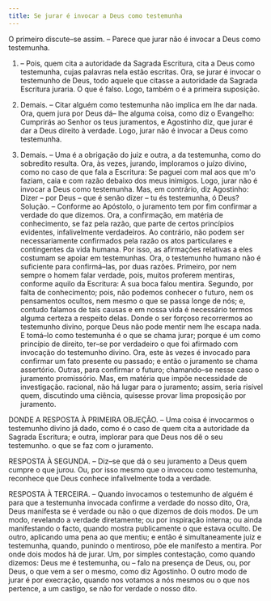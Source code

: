 ```yaml
---
title: Se jurar é invocar a Deus como testemunha
---
```


O primeiro discute–se assim. – Parece que jurar não é invocar a Deus como testemunha.  

1. – Pois, quem cita a autoridade da Sagrada Escritura, cita a Deus como testemunha, cujas palavras nela estão escritas. Ora, se jurar é invocar o testemunho de Deus, todo aquele que citasse a autoridade da Sagrada Escritura juraria. O que é falso. Logo, também o é a primeira suposição.  

2. Demais. – Citar alguém como testemunha não implica em lhe dar nada. Ora, quem jura por Deus dá– lhe alguma coisa, como diz o Evangelho: Cumprirás ao Senhor os teus juramentos, e Agostinho diz, que jurar é dar a Deus direito à verdade. Logo, jurar não é invocar a Deus como testemunha.  

3. Demais. – Uma é a obrigação do juiz e outra, a da testemunha, como do sobredito resulta. Ora, às vezes, jurando, imploramos o juízo divino, como no caso de que fala a Escritura: Se paguei com mal aos que m'o faziam, caia e com razão debaixo dos meus inimigos. Logo, jurar não é invocar a Deus como testemunha.  Mas, em contrário, diz Agostinho: Dizer – por Deus – que é senão dizer – tu és testemunha, ó Deus?  Solução. – Conforme ao Apóstolo, o juramento tem por fim confirmar a verdade do que dizemos. Ora, a confirmação, em matéria de conhecimento, se faz pela razão, que parte de certos princípios evidentes, infalivelmente verdadeiros. Ao contrário, não podem ser necessariamente confirmados pela razão os atos particulares e contingentes da vida humana. Por isso, as afirmações relativas a eles costumam se apoiar em testemunhas. Ora, o testemunho humano não é suficiente para confirmá–las, por duas razões. Primeiro, por nem sempre o homem falar verdade, pois, muitos proferem mentiras, conforme aquilo da Escritura: A sua boca falou mentira. Segundo, por falta de conhecimento; pois, não podemos conhecer o futuro, nem os pensamentos ocultos, nem mesmo o que se passa longe de nós; e, contudo falamos de tais causas e em nossa vida é necessário termos alguma certeza a respeito delas. Donde o ser forçoso recorrermos ao testemunho divino, porque Deus não pode mentir nem lhe escapa nada. E tomá–lo como testemunha é o que se chama jurar; porque é um como princípio de direito, ter–se por verdadeiro o que foi afirmado com invocação do testemunho divino. Ora, este às vezes é invocado para confirmar um fato presente ou passado; e então o juramento se chama assertório. Outras, para confirmar o futuro; chamando–se nesse caso o juramento promissório. Mas, em matéria que impõe necessidade de investigação. racional, não há lugar para o juramento; assim, seria risível quem, discutindo uma ciência, quisesse provar lima proposição por juramento. 

DONDE A RESPOSTA À PRIMEIRA OBJEÇÃO. – Uma coisa é invocarmos o testemunho divino já dado, como é o caso de quem cita a autoridade da Sagrada Escritura; e outra, implorar para que Deus nos dê o seu testemunho. o que se faz com o juramento.  

RESPOSTA À SEGUNDA. – Diz–se que dá o seu juramento a Deus quem cumpre o que jurou. Ou, por isso mesmo que o invocou como testemunha, reconhece que Deus conhece infalivelmente toda a verdade.  

RESPOSTA À TERCEIRA. – Quando invocamos o testemunho de alguém é para que a testemunha invocada confirme a verdade do nosso dito, Ora, Deus manifesta se é verdade ou não o que dizemos de dois modos. De um modo, revelando a verdade diretamente; ou por inspiração interna; ou ainda manifestando o facto, quando mostra publicamente o que estava oculto. De outro, aplicando uma pena ao que mentiu; e então é simultaneamente juiz e testemunha, quando, punindo o mentiroso, põe ele manifesto a mentira. Por onde dois modos há de jurar. Um, por simples contestação, como quando dizemos: Deus me é testemunha, ou – falo na presença de Deus, ou, por Deus, o que vem a ser o mesmo, como diz Agostinho. O outro modo de jurar é por execração, quando nos votamos a nós mesmos ou o que nos pertence, a um castigo, se não for verdade o nosso dito.